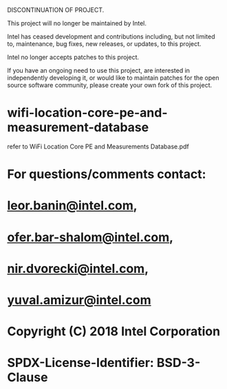 DISCONTINUATION OF PROJECT.

This project will no longer be maintained by Intel.

Intel has ceased development and contributions including, but not limited to, maintenance, bug fixes, new releases, or updates, to this project. 

Intel no longer accepts patches to this project.

If you have an ongoing need to use this project, are interested in independently developing it, or would like to maintain patches for the open source software community, please create your own fork of this project. 
# wifi-location-core-pe-and-measurement-database

refer to WiFi Location Core PE and Measurements Database.pdf

# For questions/comments contact: 
# leor.banin@intel.com, 
# ofer.bar-shalom@intel.com, 
# nir.dvorecki@intel.com,
# yuval.amizur@intel.com

# Copyright (C) 2018 Intel Corporation
# SPDX-License-Identifier: BSD-3-Clause